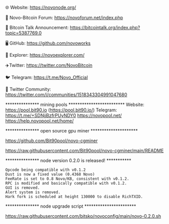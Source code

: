 🌐 Website: https://novonode.org/

💬 Novo-Bitcoin Forum: https://novoforum.net/index.php

💬 Bitcoin Talk Announcement: https://bitcointalk.org/index.php?topic=5387769.0

🖥️ GitHub: https://github.com/novoworks

🧭 Explorer: https://novoexplorer.com/

✈️Twitter: https://twitter.com/NovoBitcoin

🐦 Telegram: https://t.me/Novo_Official

💬 Twitter Community: https://twitter.com/i/communities/1518343304991047680



*************** mining pools *************************
 Website: https://pool.bit90.io (https://pool.bit90.io/)   Telegram: https://t.me/+SDNjjBzfrPUyNDY0
https://novopool.net/                  https://help.novopool.net/home/


*************** open source gpu miner *********************

https://github.com/Bit90pool/novo-cgminer

https://raw.githubusercontent.com/Bit90pool/novo-cgminer/main/README

*************** node version 0.2.0 is released! ***********

    Opcode being compatible with v0.1.2
    Dust is now a fixed value (0.4368 Novo)
    FeeRate is set to 0.8 Novo/KB, consistent with v0.1.2.
    RPC is modified and basically compatible with v0.1.2.
    GUI is removed.
    Alert system is removed.
    Hark fork is scheduled at height 130000 to disable RichTXID.


*************** node upgrade script ***********************

https://raw.githubusercontent.com/bitsko/novoconfig/main/novo-0.2.0.sh

